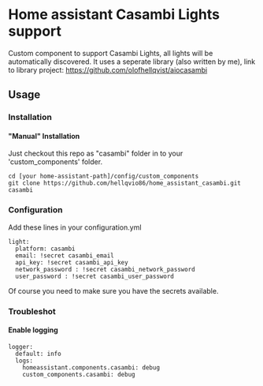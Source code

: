 # Home assistant Casambi Lights support

Custom component to support Casambi Lights, all lights will be automatically discovered.
It uses a seperate library (also written by me), link to library project:
https://github.com/olofhellqvist/aiocasambi

## Usage

### Installation

#### "Manual" Installation
Just checkout this repo as "casambi" folder in to your 'custom_components' folder.

```
cd [your home-assistant-path]/config/custom_components
git clone https://github.com/hellqvio86/home_assistant_casambi.git casambi
```

### Configuration
Add these lines in your configuration.yml

```
light:
  platform: casambi
  email: !secret casambi_email
  api_key: !secret casambi_api_key
  network_password : !secret casambi_network_password
  user_password : !secret casambi_user_password
```

Of course you need to make sure you have the secrets available.

### Troubleshot
#### Enable logging
```
logger:
  default: info
  logs:
    homeassistant.components.casambi: debug
    custom_components.casambi: debug
```
